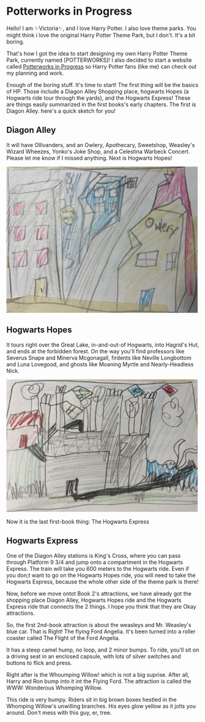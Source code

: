 # Potterworks in Progress
Hello! I am ✨Victoria✨, and I love Harry Potter. I also love theme parks. You might think i love the original Harry Potter Theme Park, but I don't. It's  a bit boring.

That's how I got the idea to start designing my own Harry Potter Theme Park, currently named [POTTERWORKS]! I also decided to start a website called [Potterworks in Progress](https://github.com/YHDING23/ThemePark) so Harry Potter fans (like me) can check out my planning and work. 

Enough of the boring stuff. It's time to start! The first thing will be the basics of HP. Those include a Diagon Alley Shopping place, hogwarts Hopes (a Hogwarts ride tour through the yards), and the Hogwarts Express! These are things easily summarized in the first books's early chapters. The first is Diagon Alley. here's a quick sketch for you!

## Diagon Alley
It will have Ollivanders, and an Owlery, Apothecary, Sweetshop, Weasley's  Wizard Wheezes, Yonko's Joke Shop, and a Celestina Warbeck Concert. Please let me know if I missed anything. Next is Hogwarts Hopes!

<img src="./images/Diagon Alley.jpeg" width="500px"></img>

## Hogwarts Hopes

It tours right over the Great Lake, in-and-out-of Hogwarts, into Hagrid's Hut, and ends at the forbidden forest. On the way you'll find professors like Severus Snape and Minerva Mcgonagall, firdents like Neville Longbottom and Luna Lovegood, and ghosts like Moaning Myrtle and Nearly-Headless Nick. 

<img src="./images/Hogwarts Hopes.jpeg" width="500px"></img>

Now it is the last first-book thing: The Hogwarts Express

## Hogwarts Express

One of the Diagon Alley stations is King's Cross, where you can pass through Platform 9 3/4 and jump onto a compartment in the Hogwarts Express. The train will take you 600 meters to the Hogwarts ride. Even if you don;t want to go on the Hogwarts Hopes ride, you will need to take the Hogwarts Express, because the whole other side of the theme park is there!

Now, before we move ontot Book 2's attractions, we have already got the shopping place Diagon Alley, Hogwarts Hopes ride and the Hogwarts Express ride that connects the 2 things. I hope you think that they are Okay attractions.

So, the first 2nd-book attraction is about the weasleys and Mr. Weasley's blue car. That is Right! The flying Ford Angelia. It's been turned into a roller coaster called The Flight of the Ford Angelia. 

It has a steep camel hump, no loop, and 2 minor bumps. To ride, you'll sit on a driving seat in an enclosed capsule, with lots of silver switches and buttons to flick and press. 

Right after is the Whoumping Willow! which is not a big suprise. After all, Harry and Ron bump into it int the Flying Ford. The attraction is called the WWW: Wonderous Whomping Willow.

This ride is very bumpy. Riders sit in big brown boxex hestled in the Whomping Willow's unwilling branches. His eyes glow yellow as it jolts you around. Don't mess with this guy, er, tree. 



